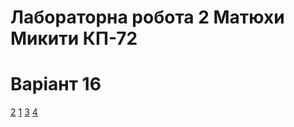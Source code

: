 # Лабораторна робота 2 Матюхи Микити КП-72
# Варіант 16

[2](/lab2/Screenshoots/Screenshot1.png)
[1](/lab2/Screenshoots/Screenshot2.png)
[3](/lab2/Screenshoots/Screenshot3.png)
[4](/lab2/Screenshoots/Screenshot4.png)

